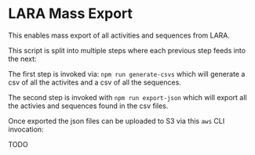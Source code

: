 # LARA Mass Export

This enables mass export of all activities and sequences from LARA.

This script is split into multiple steps where each previous step feeds into the next:

The first step is invoked via: `npm run generate-csvs` which will generate a csv of all the activites and a csv of all the sequences.

The second step is invoked with `npm run export-json` which will export all the activies and sequences found in the csv files.

Once exported the json files can be uploaded to S3 via this `aws` CLI invocation:

TODO

